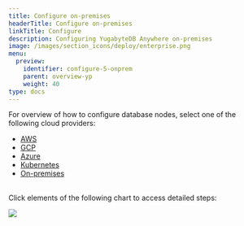 ```yaml
---
title: Configure on-premises
headerTitle: Configure on-premises
linkTitle: Configure
description: Configuring YugabyteDB Anywhere on-premises
image: /images/section_icons/deploy/enterprise.png
menu:
  preview:
    identifier: configure-5-onprem
    parent: overview-yp
    weight: 40
type: docs
---
```


For overview of how to configure database nodes, select one of the following cloud providers:

<ul class="nav nav-tabs-alt nav-tabs-yb">

  <li>
    <a href="../aws/" class="nav-link">
      <i class="fab fa-aws"></i>
      AWS
    </a>
  </li>

  <li>
    <a href="../gcp/" class="nav-link">
      <i class="fab fa-google" aria-hidden="true"></i>
      GCP
    </a>
  </li>

  <li>
    <a href="../azure/" class="nav-link">
      <i class="fab fa-windows" aria-hidden="true"></i>
      Azure
    </a>
  </li>

  <li>
    <a href="../kubernetes/" class="nav-link">
      <i class="fas fa-cubes" aria-hidden="true"></i>
      Kubernetes
    </a>
  </li>

  <li>
    <a href="../onprem/" class="nav-link active">
      <i class="fas fa-building"></i>
      On-premises
    </a>
  </li>

</ul>

<br>Click elements of the following chart to access detailed steps:

<img src="/images/ee/flowchart/yb-configure-onprem.png" usemap="#image-map">

<map name="image-map">
    <area target="_blank" alt="Configure YugabyteDB Anywhere" title="Configure YugabyteDB Anywhere" href="/preview/yugabyte-platform/configure-yugabyte-platform/" coords="378,60,520,198" shape="rect">
    <area target="_blank" alt="Create admin user" title="Create admin user" href="/preview/yugabyte-platform/configure-yugabyte-platform/create-admin-user/" coords="296,260,607,320" shape="rect">
    <area target="_blank" alt="On prem cloud provider" title="On prem cloud provider" href="/preview/yugabyte-platform/configure-yugabyte-platform/set-up-cloud-provider/on-premises/" coords="247,369,653,424" shape="rect">
    <area target="_blank" alt="configure on prem provider-1" title="configure on prem provider-1" href="/preview/yugabyte-platform/configure-yugabyte-platform/set-up-cloud-provider/on-premises/#step-1-configure-the-on-premises-provider" coords="204,1230,425,1331" shape="rect">
    <area target="_blank" alt="configure on prem provider-2" title="configure on prem provider-2" href="/preview/yugabyte-platform/configure-yugabyte-platform/set-up-cloud-provider/on-premises/#step-1-configure-the-on-premises-provider" coords="474,1230,695,1328" shape="rect">
</map>
